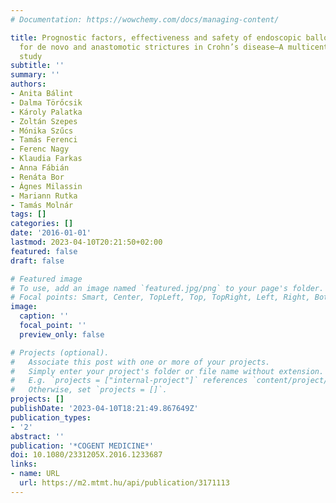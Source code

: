 ```yaml
---
# Documentation: https://wowchemy.com/docs/managing-content/

title: Prognostic factors, effectiveness and safety of endoscopic balloon dilatation
  for de novo and anastomotic strictures in Crohn’s disease—A multicenter “real life”
  study
subtitle: ''
summary: ''
authors:
- Anita Bálint
- Dalma Törőcsik
- Károly Palatka
- Zoltán Szepes
- Mónika Szűcs
- Tamás Ferenci
- Ferenc Nagy
- Klaudia Farkas
- Anna Fábián
- Renáta Bor
- Ágnes Milassin
- Mariann Rutka
- Tamás Molnár
tags: []
categories: []
date: '2016-01-01'
lastmod: 2023-04-10T20:21:50+02:00
featured: false
draft: false

# Featured image
# To use, add an image named `featured.jpg/png` to your page's folder.
# Focal points: Smart, Center, TopLeft, Top, TopRight, Left, Right, BottomLeft, Bottom, BottomRight.
image:
  caption: ''
  focal_point: ''
  preview_only: false

# Projects (optional).
#   Associate this post with one or more of your projects.
#   Simply enter your project's folder or file name without extension.
#   E.g. `projects = ["internal-project"]` references `content/project/deep-learning/index.md`.
#   Otherwise, set `projects = []`.
projects: []
publishDate: '2023-04-10T18:21:49.867649Z'
publication_types:
- '2'
abstract: ''
publication: '*COGENT MEDICINE*'
doi: 10.1080/2331205X.2016.1233687
links:
- name: URL
  url: https://m2.mtmt.hu/api/publication/3171113
---
```

